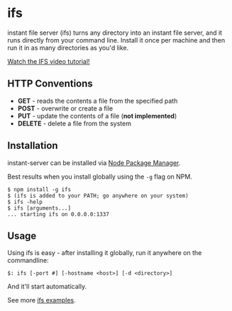 ifs
=======

instant file server (ifs) turns any directory into an instant file server, and it runs directly from your command line. Install it once per machine and then run it in as many directories as you'd like.

[Watch the IFS video tutorial!][2]

## HTTP Conventions

* __GET__ - reads the contents a file from the specified path
* __POST__ - overwrite or create a file
* __PUT__ - update the contents of a file (__not implemented__)
* __DELETE__ - delete a file from the system

## Installation
instant-server can be installed via [Node Package Manager][0].

Best results when you install globally using the `-g` flag on NPM.

````
$ npm install -g ifs
$ (ifs is added to your PATH; go anywhere on your system)
$ ifs -help
$ ifs [arguments...]
... starting ifs on 0.0.0.0:1337
````

## Usage

Using ifs is easy - after installing it globally, run it anywhere on the commandline:

````
$: ifs [-port #] [-hostname <host>] [-d <directory>]
````

And it'll start automatically.

See more [ifs examples][1].

 [0]: http://npmjs.org/
 [1]: https://github.com/Aaronontheweb/instant-fileserver/tree/master/examples
 [2]: http://www.youtube.com/watch?v=kUlzDFis7Q8 "Using Instant File Server (IFS) [Video Tutorial]"
